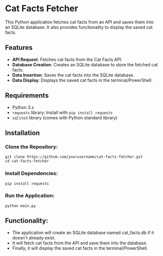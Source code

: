 # Cat Facts Fetcher

This Python application fetches cat facts from an API and saves them into an SQLite database. It also provides functionality to display the saved cat facts.

## Features

- **API Request**: Fetches cat facts from the Cat Facts API.
- **Database Creation**: Creates an SQLite database to store the fetched cat facts.
- **Data Insertion**: Saves the cat facts into the SQLite database.
- **Data Display**: Displays the saved cat facts in the terminal/PowerShell.

## Requirements

- Python 3.x
- `requests` library: Install with `pip install requests`
- `sqlite3` library (comes with Python standard library)

## Installation

### Clone the Repository:
`git clone https://github.com/yourusername/cat-facts-fetcher.git`  
`cd cat-facts-fetcher`

### Install Dependencies:
`pip install requests`

### Run the Application:
`python main.py`

## Functionality:
- The application will create an SQLite database named cat_facts.db if it doesn't already exist.
- It will fetch cat facts from the API and save them into the database.
- Finally, it will display the saved cat facts in the terminal/PowerShell.
